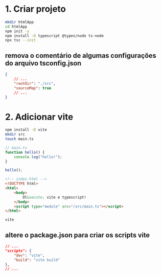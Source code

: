 # 1. Criar projeto

```bash
mkdir htmlApp
cd htmlApp
npm init -y
npm install -D typescript @types/node ts-node
npx tsc --init
```

## remova o comentário de algumas configurações do arquivo tsconfig.json

```json
{
    // ...
    "rootDir": "./src",
    "sourceMap": true
    // ...
}
```

# 2. Adicionar vite

```bash
npm install -D vite
mkdir src
touch main.ts
```

```typescript
// main.ts
function hello() {
    console.log("hello!");
}

hello();
```

```html
<!-- index.html -->
<!DOCTYPE html>
<html>
    <body>
        Ol&aacute; vite e typescript!
    </body>
    <script type="module" src="/src/main.ts"></script>
</html>
```

```bash
vite
```

## altere o package.json para criar os scripts vite

```json
// ...
"scripts": {
    "dev": "vite",
    "build": "vite build"
},
// ...
```

